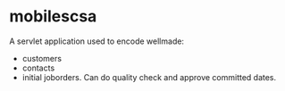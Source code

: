 # mobilescsa

A servlet application used to encode wellmade:
 - customers
 - contacts
 - initial joborders.
Can do quality check and approve committed dates.